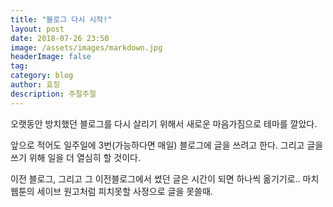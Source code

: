 ```yaml
---
title: "블로그 다시 시작!"
layout: post
date: 2018-07-26 23:50
image: /assets/images/markdown.jpg
headerImage: false
tag:
category: blog
author: 효징
description: 주절주절
---
```


오랫동안 방치했던 블로그를 다시 살리기 위해서 새로운 마음가짐으로 테마를 깔았다. 

앞으로 적어도 일주일에 3번(가능하다면 매일) 블로그에 글을 쓰려고 한다. 그리고 글을 쓰기 위해 일을 더 열심히 할 것이다.

이전 블로그, 그리고 그 이전블로그에서 썼던 글은 시간이 되면 하나씩 옮기기로.. 마치 웹툰의 세이브 원고처럼 피치못할 사정으로 글을 못쓸때.

